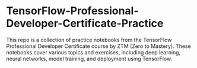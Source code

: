 # TensorFlow-Professional-Developer-Certificate-Practice
This repo is a collection of practice notebooks from the TensorFlow Professional Developer Certificate course by ZTM (Zero to Mastery). These notebooks cover various topics and exercises, including deep learning, neural networks, model training, and deployment using TensorFlow.
